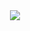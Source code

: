 <div id="header" align="center">
  <img src="https://github.com/user-attachments/assets/5a8aa6a4-70b8-4c04-906f-e80a50ee8ff7"/>
</div>

